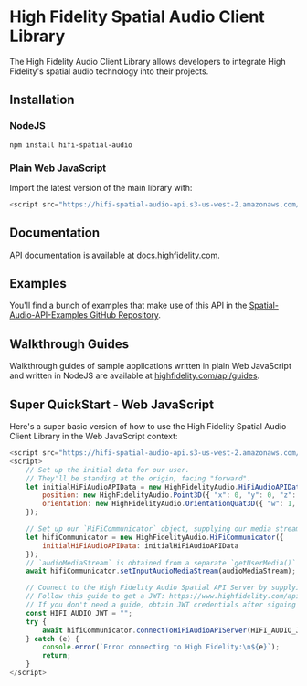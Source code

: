 # High Fidelity Spatial Audio Client Library
The High Fidelity Audio Client Library allows developers to integrate High Fidelity's spatial audio technology into their projects.


## Installation
### NodeJS
```
npm install hifi-spatial-audio
```

### Plain Web JavaScript
Import the latest version of the main library with:

```JavaScript
<script src="https://hifi-spatial-audio-api.s3-us-west-2.amazonaws.com/releases/latest/HighFidelityAudio-latest.js"></script>
```


## Documentation
API documentation is available at [docs.highfidelity.com](https://docs.highfidelity.com).


## Examples
You'll find a bunch of examples that make use of this API in the [Spatial-Audio-API-Examples GitHub Repository](https://github.com/highfidelity/Spatial-Audio-API-Examples).


## Walkthrough Guides
Walkthrough guides of sample applications written in plain Web JavaScript and written in NodeJS are available at [highfidelity.com/api/guides](https://highfidelity.com/api/guides).


## Super QuickStart - Web JavaScript
Here's a super basic version of how to use the High Fidelity Spatial Audio Client Library in the Web JavaScript context:

```JavaScript
<script src="https://hifi-spatial-audio-api.s3-us-west-2.amazonaws.com/releases/latest/HighFidelityAudio-latest.js"></script>
<script>
    // Set up the initial data for our user.
    // They'll be standing at the origin, facing "forward".
    let initialHiFiAudioAPIData = new HighFidelityAudio.HiFiAudioAPIData({
        position: new HighFidelityAudio.Point3D({ "x": 0, "y": 0, "z": 0 }),
        orientation: new HighFidelityAudio.OrientationQuat3D({ "w": 1, "x": 0, "y": 0, "z": 0 })
    });

    // Set up our `HiFiCommunicator` object, supplying our media stream and initial user data.
    let hifiCommunicator = new HighFidelityAudio.HiFiCommunicator({
        initialHiFiAudioAPIData: initialHiFiAudioAPIData
    });
    // `audioMediaStream` is obtained from a separate `getUserMedia()` call.
    await hifiCommunicator.setInputAudioMediaStream(audioMediaStream);

    // Connect to the High Fidelity Audio Spatial API Server by supplying your own JWT here.
    // Follow this guide to get a JWT: https://www.highfidelity.com/api/guides/misc/getAJWT
    // If you don't need a guide, obtain JWT credentials after signing up for a developer account at https://account.highfidelity.com/dev/account
    const HIFI_AUDIO_JWT = "";
    try {
        await hifiCommunicator.connectToHiFiAudioAPIServer(HIFI_AUDIO_JWT);
    } catch (e) {
        console.error(`Error connecting to High Fidelity:\n${e}`);
        return;
    }
</script>
```